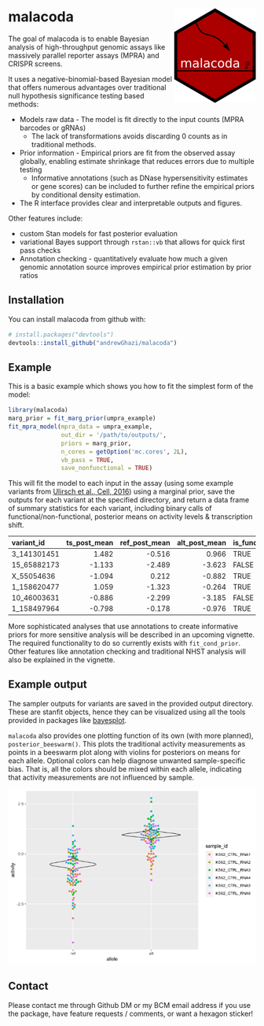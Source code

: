 
<!-- README.md is generated from README.Rmd. Please edit that file -->
malacoda <img src="man/figures/logo.png" align="right" title="evil tail"/>
==========================================================================

The goal of malacoda is to enable Bayesian analysis of high-throughput genomic assays like massively parallel reporter assays (MPRA) and CRISPR screens.

It uses a negative-binomial-based Bayesian model that offers numerous advantages over traditional null hypothesis significance testing based methods:

-   Models raw data - The model is fit directly to the input counts (MPRA barcodes or gRNAs)
    -   The lack of transformations avoids discarding 0 counts as in traditional methods.
-   Prior information - Empirical priors are fit from the observed assay globally, enabling estimate shrinkage that reduces errors due to multiple testing
    -   Informative annotations (such as DNase hypersensitivity estimates or gene scores) can be included to further refine the empirical priors by conditional density estimation.
-   The R interface provides clear and interpretable outputs and figures.

Other features include:

-   custom Stan models for fast posterior evaluation
-   variational Bayes support through `rstan::vb` that allows for quick first pass checks
-   Annotation checking - quantitatively evaluate how much a given genomic annotation source improves empirical prior estimation by prior ratios

Installation
------------

You can install malacoda from github with:

``` r
# install.packages("devtools")
devtools::install_github("andrewGhazi/malacoda")
```

Example
-------

This is a basic example which shows you how to fit the simplest form of the model:

``` r
library(malacoda)
marg_prior = fit_marg_prior(umpra_example)
fit_mpra_model(mpra_data = umpra_example,
               out_dir = '/path/to/outputs/',
               priors = marg_prior,
               n_cores = getOption('mc.cores', 2L),
               vb_pass = TRUE,
               save_nonfunctional = TRUE)
```

This will fit the model to each input in the assay (using some example variants from [Ulirsch et al., Cell, 2016](https://www.ncbi.nlm.nih.gov/pubmed/27259154)) using a marginal prior, save the outputs for each variant at the specified directory, and return a data frame of summary statistics for each variant, including binary calls of functional/non-functional, posterior means on activity levels & transcription shift.

<table style="width:100%;">
<colgroup>
<col width="13%" />
<col width="14%" />
<col width="15%" />
<col width="15%" />
<col width="15%" />
<col width="11%" />
<col width="11%" />
</colgroup>
<thead>
<tr class="header">
<th align="left">variant_id</th>
<th align="right">ts_post_mean</th>
<th align="right">ref_post_mean</th>
<th align="right">alt_post_mean</th>
<th align="left">is_functional</th>
<th align="right">hdi_lower</th>
<th align="right">hdi_upper</th>
</tr>
</thead>
<tbody>
<tr class="odd">
<td align="left">3_141301451</td>
<td align="right">1.482</td>
<td align="right">-0.516</td>
<td align="right">0.966</td>
<td align="left">TRUE</td>
<td align="right">1.180</td>
<td align="right">1.761</td>
</tr>
<tr class="even">
<td align="left">15_65882173</td>
<td align="right">-1.133</td>
<td align="right">-2.489</td>
<td align="right">-3.623</td>
<td align="left">FALSE</td>
<td align="right">-2.434</td>
<td align="right">0.119</td>
</tr>
<tr class="odd">
<td align="left">X_55054636</td>
<td align="right">-1.094</td>
<td align="right">0.212</td>
<td align="right">-0.882</td>
<td align="left">TRUE</td>
<td align="right">-1.387</td>
<td align="right">-0.799</td>
</tr>
<tr class="even">
<td align="left">1_158620477</td>
<td align="right">1.059</td>
<td align="right">-1.323</td>
<td align="right">-0.264</td>
<td align="left">TRUE</td>
<td align="right">0.461</td>
<td align="right">1.652</td>
</tr>
<tr class="odd">
<td align="left">10_46003631</td>
<td align="right">-0.886</td>
<td align="right">-2.299</td>
<td align="right">-3.185</td>
<td align="left">FALSE</td>
<td align="right">-2.137</td>
<td align="right">0.300</td>
</tr>
<tr class="even">
<td align="left">1_158497964</td>
<td align="right">-0.798</td>
<td align="right">-0.178</td>
<td align="right">-0.976</td>
<td align="left">TRUE</td>
<td align="right">-1.371</td>
<td align="right">-0.222</td>
</tr>
</tbody>
</table>

More sophisticated analyses that use annotations to create informative priors for more sensitive analysis will be described in an upcoming vignette. The required functionality to do so currently exists with `fit_cond_prior`. Other features like annotation checking and traditional NHST analysis will also be explained in the vignette.

Example output
--------------

The sampler outputs for variants are saved in the provided output directory. These are stanfit objects, hence they can be visualized using all the tools provided in packages like [bayesplot](http://mc-stan.org/users/interfaces/bayesplot).

`malacoda` also provides one plotting function of its own (with more planned), `posterior_beeswarm()`. This plots the traditional activity measurements as points in a beeswarm plot along with violins for posteriors on means for each allele. Optional colors can help diagnose unwanted sample-specific bias. That is, all the colors should be mixed within each allele, indicating that activity measurements are not influenced by sample.

![An example activity beeswarm with overlaid activity mean posteriors](man/figures/posterior_beeswarm_example.png)

Contact
-------

Please contact me through Github DM or my BCM email address if you use the package, have feature requests / comments, or want a hexagon sticker!
